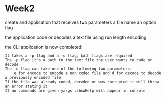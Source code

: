 # Week2

create and application that receives two parameters
a file name
an option flag

the application code or decodes a text file using run length encoding

the CLI application is now completed:

    It takes a -p flag and a -o flag, both flags are required
    The -p flag it's a path to the text file the user wants to code or decode
    The -o flag can take one of the following two parameters:
        e for encode to encode a non coded file and d for decode to decode a previously encoded file
    If the file was already coded, decoded or was corrupted it will throw an error stating it
    If no commands are given yargs .showHelp will appear in console
